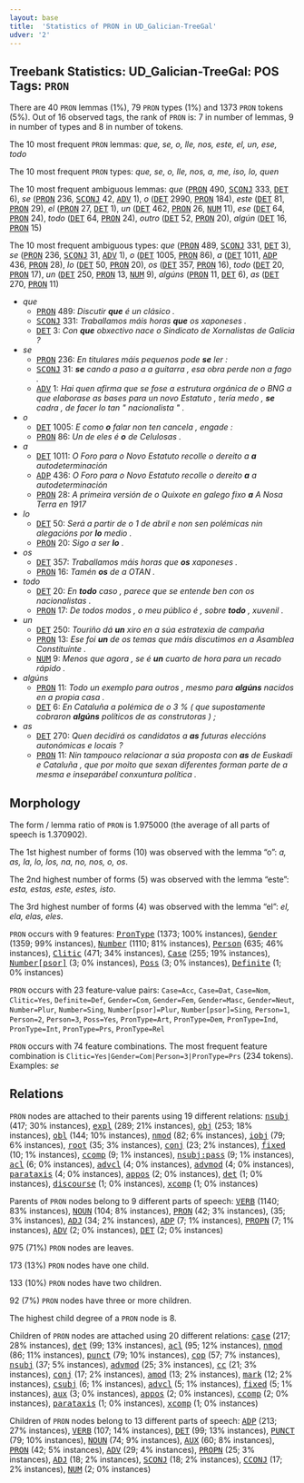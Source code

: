 ```yaml
---
layout: base
title:  'Statistics of PRON in UD_Galician-TreeGal'
udver: '2'
---
```


## Treebank Statistics: UD_Galician-TreeGal: POS Tags: `PRON`

There are 40 `PRON` lemmas (1%), 79 `PRON` types (1%) and 1373 `PRON` tokens (5%).
Out of 16 observed tags, the rank of `PRON` is: 7 in number of lemmas, 9 in number of types and 8 in number of tokens.

The 10 most frequent `PRON` lemmas: <em>que, se, o, lle, nos, este, el, un, ese, todo</em>

The 10 most frequent `PRON` types:  <em>que, se, o, lle, nos, a, me, iso, lo, quen</em>

The 10 most frequent ambiguous lemmas: <em>que</em> (<tt><a href="gl_treegal-pos-PRON.html">PRON</a></tt> 490, <tt><a href="gl_treegal-pos-SCONJ.html">SCONJ</a></tt> 333, <tt><a href="gl_treegal-pos-DET.html">DET</a></tt> 6), <em>se</em> (<tt><a href="gl_treegal-pos-PRON.html">PRON</a></tt> 236, <tt><a href="gl_treegal-pos-SCONJ.html">SCONJ</a></tt> 42, <tt><a href="gl_treegal-pos-ADV.html">ADV</a></tt> 1), <em>o</em> (<tt><a href="gl_treegal-pos-DET.html">DET</a></tt> 2990, <tt><a href="gl_treegal-pos-PRON.html">PRON</a></tt> 184), <em>este</em> (<tt><a href="gl_treegal-pos-DET.html">DET</a></tt> 81, <tt><a href="gl_treegal-pos-PRON.html">PRON</a></tt> 29), <em>el</em> (<tt><a href="gl_treegal-pos-PRON.html">PRON</a></tt> 27, <tt><a href="gl_treegal-pos-DET.html">DET</a></tt> 1), <em>un</em> (<tt><a href="gl_treegal-pos-DET.html">DET</a></tt> 462, <tt><a href="gl_treegal-pos-PRON.html">PRON</a></tt> 26, <tt><a href="gl_treegal-pos-NUM.html">NUM</a></tt> 11), <em>ese</em> (<tt><a href="gl_treegal-pos-DET.html">DET</a></tt> 64, <tt><a href="gl_treegal-pos-PRON.html">PRON</a></tt> 24), <em>todo</em> (<tt><a href="gl_treegal-pos-DET.html">DET</a></tt> 64, <tt><a href="gl_treegal-pos-PRON.html">PRON</a></tt> 24), <em>outro</em> (<tt><a href="gl_treegal-pos-DET.html">DET</a></tt> 52, <tt><a href="gl_treegal-pos-PRON.html">PRON</a></tt> 20), <em>algún</em> (<tt><a href="gl_treegal-pos-DET.html">DET</a></tt> 16, <tt><a href="gl_treegal-pos-PRON.html">PRON</a></tt> 15)

The 10 most frequent ambiguous types:  <em>que</em> (<tt><a href="gl_treegal-pos-PRON.html">PRON</a></tt> 489, <tt><a href="gl_treegal-pos-SCONJ.html">SCONJ</a></tt> 331, <tt><a href="gl_treegal-pos-DET.html">DET</a></tt> 3), <em>se</em> (<tt><a href="gl_treegal-pos-PRON.html">PRON</a></tt> 236, <tt><a href="gl_treegal-pos-SCONJ.html">SCONJ</a></tt> 31, <tt><a href="gl_treegal-pos-ADV.html">ADV</a></tt> 1), <em>o</em> (<tt><a href="gl_treegal-pos-DET.html">DET</a></tt> 1005, <tt><a href="gl_treegal-pos-PRON.html">PRON</a></tt> 86), <em>a</em> (<tt><a href="gl_treegal-pos-DET.html">DET</a></tt> 1011, <tt><a href="gl_treegal-pos-ADP.html">ADP</a></tt> 436, <tt><a href="gl_treegal-pos-PRON.html">PRON</a></tt> 28), <em>lo</em> (<tt><a href="gl_treegal-pos-DET.html">DET</a></tt> 50, <tt><a href="gl_treegal-pos-PRON.html">PRON</a></tt> 20), <em>os</em> (<tt><a href="gl_treegal-pos-DET.html">DET</a></tt> 357, <tt><a href="gl_treegal-pos-PRON.html">PRON</a></tt> 16), <em>todo</em> (<tt><a href="gl_treegal-pos-DET.html">DET</a></tt> 20, <tt><a href="gl_treegal-pos-PRON.html">PRON</a></tt> 17), <em>un</em> (<tt><a href="gl_treegal-pos-DET.html">DET</a></tt> 250, <tt><a href="gl_treegal-pos-PRON.html">PRON</a></tt> 13, <tt><a href="gl_treegal-pos-NUM.html">NUM</a></tt> 9), <em>algúns</em> (<tt><a href="gl_treegal-pos-PRON.html">PRON</a></tt> 11, <tt><a href="gl_treegal-pos-DET.html">DET</a></tt> 6), <em>as</em> (<tt><a href="gl_treegal-pos-DET.html">DET</a></tt> 270, <tt><a href="gl_treegal-pos-PRON.html">PRON</a></tt> 11)


* <em>que</em>
  * <tt><a href="gl_treegal-pos-PRON.html">PRON</a></tt> 489: <em>Discutir <b>que</b> é un clásico .</em>
  * <tt><a href="gl_treegal-pos-SCONJ.html">SCONJ</a></tt> 331: <em>Traballamos máis horas <b>que</b> os xaponeses .</em>
  * <tt><a href="gl_treegal-pos-DET.html">DET</a></tt> 3: <em>Con <b>que</b> obxectivo nace o Sindicato de Xornalistas de Galicia ?</em>
* <em>se</em>
  * <tt><a href="gl_treegal-pos-PRON.html">PRON</a></tt> 236: <em>En titulares máis pequenos pode <b>se</b> ler :</em>
  * <tt><a href="gl_treegal-pos-SCONJ.html">SCONJ</a></tt> 31: <em><b>se</b> cando a paso a a guitarra , esa obra perde non a fago .</em>
  * <tt><a href="gl_treegal-pos-ADV.html">ADV</a></tt> 1: <em>Hai quen afirma que se fose a estrutura orgánica de o BNG a que elaborase as bases para un novo Estatuto , tería medo , <b>se</b> cadra , de facer lo tan " nacionalista " .</em>
* <em>o</em>
  * <tt><a href="gl_treegal-pos-DET.html">DET</a></tt> 1005: <em>E como <b>o</b> falar non ten cancela , engade :</em>
  * <tt><a href="gl_treegal-pos-PRON.html">PRON</a></tt> 86: <em>Un de eles é <b>o</b> de Celulosas .</em>
* <em>a</em>
  * <tt><a href="gl_treegal-pos-DET.html">DET</a></tt> 1011: <em>O Foro para o Novo Estatuto recolle o dereito a <b>a</b> autodeterminación</em>
  * <tt><a href="gl_treegal-pos-ADP.html">ADP</a></tt> 436: <em>O Foro para o Novo Estatuto recolle o dereito <b>a</b> a autodeterminación</em>
  * <tt><a href="gl_treegal-pos-PRON.html">PRON</a></tt> 28: <em>A primeira versión de o Quixote en galego fixo <b>a</b> A Nosa Terra en 1917</em>
* <em>lo</em>
  * <tt><a href="gl_treegal-pos-DET.html">DET</a></tt> 50: <em>Será a partir de o 1 de abril e non sen polémicas nin alegacións por <b>lo</b> medio .</em>
  * <tt><a href="gl_treegal-pos-PRON.html">PRON</a></tt> 20: <em>Sigo a ser <b>lo</b> .</em>
* <em>os</em>
  * <tt><a href="gl_treegal-pos-DET.html">DET</a></tt> 357: <em>Traballamos máis horas que <b>os</b> xaponeses .</em>
  * <tt><a href="gl_treegal-pos-PRON.html">PRON</a></tt> 16: <em>Tamén <b>os</b> de a OTAN .</em>
* <em>todo</em>
  * <tt><a href="gl_treegal-pos-DET.html">DET</a></tt> 20: <em>En <b>todo</b> caso , parece que se entende ben con os nacionalistas .</em>
  * <tt><a href="gl_treegal-pos-PRON.html">PRON</a></tt> 17: <em>De todos modos , o meu público é , sobre <b>todo</b> , xuvenil .</em>
* <em>un</em>
  * <tt><a href="gl_treegal-pos-DET.html">DET</a></tt> 250: <em>Touriño dá <b>un</b> xiro en a súa estratexia de campaña</em>
  * <tt><a href="gl_treegal-pos-PRON.html">PRON</a></tt> 13: <em>Ese foi <b>un</b> de os temas que máis discutimos en a Asamblea Constituínte .</em>
  * <tt><a href="gl_treegal-pos-NUM.html">NUM</a></tt> 9: <em>Menos que agora , se é <b>un</b> cuarto de hora para un recado rápido .</em>
* <em>algúns</em>
  * <tt><a href="gl_treegal-pos-PRON.html">PRON</a></tt> 11: <em>Todo un exemplo para outros , mesmo para <b>algúns</b> nacidos en a propia casa .</em>
  * <tt><a href="gl_treegal-pos-DET.html">DET</a></tt> 6: <em>En Cataluña a polémica de o 3 % ( que supostamente cobraron <b>algúns</b> políticos de as construtoras ) ;</em>
* <em>as</em>
  * <tt><a href="gl_treegal-pos-DET.html">DET</a></tt> 270: <em>Quen decidirá os candidatos a <b>as</b> futuras eleccións autonómicas e locais ?</em>
  * <tt><a href="gl_treegal-pos-PRON.html">PRON</a></tt> 11: <em>Nin tampouco relacionar a súa proposta con <b>as</b> de Euskadi e Cataluña , que por moito que sexan diferentes forman parte de a mesma e inseparábel conxuntura política .</em>

## Morphology

The form / lemma ratio of `PRON` is 1.975000 (the average of all parts of speech is 1.370902).

The 1st highest number of forms (10) was observed with the lemma “o”: <em>a, as, la, lo, los, na, no, nos, o, os</em>.

The 2nd highest number of forms (5) was observed with the lemma “este”: <em>esta, estas, este, estes, isto</em>.

The 3rd highest number of forms (4) was observed with the lemma “el”: <em>el, ela, elas, eles</em>.

`PRON` occurs with 9 features: <tt><a href="gl_treegal-feat-PronType.html">PronType</a></tt> (1373; 100% instances), <tt><a href="gl_treegal-feat-Gender.html">Gender</a></tt> (1359; 99% instances), <tt><a href="gl_treegal-feat-Number.html">Number</a></tt> (1110; 81% instances), <tt><a href="gl_treegal-feat-Person.html">Person</a></tt> (635; 46% instances), <tt><a href="gl_treegal-feat-Clitic.html">Clitic</a></tt> (471; 34% instances), <tt><a href="gl_treegal-feat-Case.html">Case</a></tt> (255; 19% instances), <tt><a href="gl_treegal-feat-Number-psor.html">Number[psor]</a></tt> (3; 0% instances), <tt><a href="gl_treegal-feat-Poss.html">Poss</a></tt> (3; 0% instances), <tt><a href="gl_treegal-feat-Definite.html">Definite</a></tt> (1; 0% instances)

`PRON` occurs with 23 feature-value pairs: `Case=Acc`, `Case=Dat`, `Case=Nom`, `Clitic=Yes`, `Definite=Def`, `Gender=Com`, `Gender=Fem`, `Gender=Masc`, `Gender=Neut`, `Number=Plur`, `Number=Sing`, `Number[psor]=Plur`, `Number[psor]=Sing`, `Person=1`, `Person=2`, `Person=3`, `Poss=Yes`, `PronType=Art`, `PronType=Dem`, `PronType=Ind`, `PronType=Int`, `PronType=Prs`, `PronType=Rel`

`PRON` occurs with 74 feature combinations.
The most frequent feature combination is `Clitic=Yes|Gender=Com|Person=3|PronType=Prs` (234 tokens).
Examples: <em>se</em>


## Relations

`PRON` nodes are attached to their parents using 19 different relations: <tt><a href="gl_treegal-dep-nsubj.html">nsubj</a></tt> (417; 30% instances), <tt><a href="gl_treegal-dep-expl.html">expl</a></tt> (289; 21% instances), <tt><a href="gl_treegal-dep-obj.html">obj</a></tt> (253; 18% instances), <tt><a href="gl_treegal-dep-obl.html">obl</a></tt> (144; 10% instances), <tt><a href="gl_treegal-dep-nmod.html">nmod</a></tt> (82; 6% instances), <tt><a href="gl_treegal-dep-iobj.html">iobj</a></tt> (79; 6% instances), <tt><a href="gl_treegal-dep-root.html">root</a></tt> (35; 3% instances), <tt><a href="gl_treegal-dep-conj.html">conj</a></tt> (23; 2% instances), <tt><a href="gl_treegal-dep-fixed.html">fixed</a></tt> (10; 1% instances), <tt><a href="gl_treegal-dep-ccomp.html">ccomp</a></tt> (9; 1% instances), <tt><a href="gl_treegal-dep-nsubj-pass.html">nsubj:pass</a></tt> (9; 1% instances), <tt><a href="gl_treegal-dep-acl.html">acl</a></tt> (6; 0% instances), <tt><a href="gl_treegal-dep-advcl.html">advcl</a></tt> (4; 0% instances), <tt><a href="gl_treegal-dep-advmod.html">advmod</a></tt> (4; 0% instances), <tt><a href="gl_treegal-dep-parataxis.html">parataxis</a></tt> (4; 0% instances), <tt><a href="gl_treegal-dep-appos.html">appos</a></tt> (2; 0% instances), <tt><a href="gl_treegal-dep-det.html">det</a></tt> (1; 0% instances), <tt><a href="gl_treegal-dep-discourse.html">discourse</a></tt> (1; 0% instances), <tt><a href="gl_treegal-dep-xcomp.html">xcomp</a></tt> (1; 0% instances)

Parents of `PRON` nodes belong to 9 different parts of speech: <tt><a href="gl_treegal-pos-VERB.html">VERB</a></tt> (1140; 83% instances), <tt><a href="gl_treegal-pos-NOUN.html">NOUN</a></tt> (104; 8% instances), <tt><a href="gl_treegal-pos-PRON.html">PRON</a></tt> (42; 3% instances),  (35; 3% instances), <tt><a href="gl_treegal-pos-ADJ.html">ADJ</a></tt> (34; 2% instances), <tt><a href="gl_treegal-pos-ADP.html">ADP</a></tt> (7; 1% instances), <tt><a href="gl_treegal-pos-PROPN.html">PROPN</a></tt> (7; 1% instances), <tt><a href="gl_treegal-pos-ADV.html">ADV</a></tt> (2; 0% instances), <tt><a href="gl_treegal-pos-DET.html">DET</a></tt> (2; 0% instances)

975 (71%) `PRON` nodes are leaves.

173 (13%) `PRON` nodes have one child.

133 (10%) `PRON` nodes have two children.

92 (7%) `PRON` nodes have three or more children.

The highest child degree of a `PRON` node is 8.

Children of `PRON` nodes are attached using 20 different relations: <tt><a href="gl_treegal-dep-case.html">case</a></tt> (217; 28% instances), <tt><a href="gl_treegal-dep-det.html">det</a></tt> (99; 13% instances), <tt><a href="gl_treegal-dep-acl.html">acl</a></tt> (95; 12% instances), <tt><a href="gl_treegal-dep-nmod.html">nmod</a></tt> (86; 11% instances), <tt><a href="gl_treegal-dep-punct.html">punct</a></tt> (79; 10% instances), <tt><a href="gl_treegal-dep-cop.html">cop</a></tt> (57; 7% instances), <tt><a href="gl_treegal-dep-nsubj.html">nsubj</a></tt> (37; 5% instances), <tt><a href="gl_treegal-dep-advmod.html">advmod</a></tt> (25; 3% instances), <tt><a href="gl_treegal-dep-cc.html">cc</a></tt> (21; 3% instances), <tt><a href="gl_treegal-dep-conj.html">conj</a></tt> (17; 2% instances), <tt><a href="gl_treegal-dep-amod.html">amod</a></tt> (13; 2% instances), <tt><a href="gl_treegal-dep-mark.html">mark</a></tt> (12; 2% instances), <tt><a href="gl_treegal-dep-csubj.html">csubj</a></tt> (6; 1% instances), <tt><a href="gl_treegal-dep-advcl.html">advcl</a></tt> (5; 1% instances), <tt><a href="gl_treegal-dep-fixed.html">fixed</a></tt> (5; 1% instances), <tt><a href="gl_treegal-dep-aux.html">aux</a></tt> (3; 0% instances), <tt><a href="gl_treegal-dep-appos.html">appos</a></tt> (2; 0% instances), <tt><a href="gl_treegal-dep-ccomp.html">ccomp</a></tt> (2; 0% instances), <tt><a href="gl_treegal-dep-parataxis.html">parataxis</a></tt> (1; 0% instances), <tt><a href="gl_treegal-dep-xcomp.html">xcomp</a></tt> (1; 0% instances)

Children of `PRON` nodes belong to 13 different parts of speech: <tt><a href="gl_treegal-pos-ADP.html">ADP</a></tt> (213; 27% instances), <tt><a href="gl_treegal-pos-VERB.html">VERB</a></tt> (107; 14% instances), <tt><a href="gl_treegal-pos-DET.html">DET</a></tt> (99; 13% instances), <tt><a href="gl_treegal-pos-PUNCT.html">PUNCT</a></tt> (79; 10% instances), <tt><a href="gl_treegal-pos-NOUN.html">NOUN</a></tt> (74; 9% instances), <tt><a href="gl_treegal-pos-AUX.html">AUX</a></tt> (60; 8% instances), <tt><a href="gl_treegal-pos-PRON.html">PRON</a></tt> (42; 5% instances), <tt><a href="gl_treegal-pos-ADV.html">ADV</a></tt> (29; 4% instances), <tt><a href="gl_treegal-pos-PROPN.html">PROPN</a></tt> (25; 3% instances), <tt><a href="gl_treegal-pos-ADJ.html">ADJ</a></tt> (18; 2% instances), <tt><a href="gl_treegal-pos-SCONJ.html">SCONJ</a></tt> (18; 2% instances), <tt><a href="gl_treegal-pos-CCONJ.html">CCONJ</a></tt> (17; 2% instances), <tt><a href="gl_treegal-pos-NUM.html">NUM</a></tt> (2; 0% instances)

